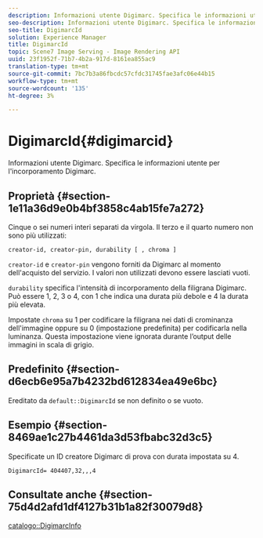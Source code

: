 ```yaml
---
description: Informazioni utente Digimarc. Specifica le informazioni utente per l'incorporamento Digimarc.
seo-description: Informazioni utente Digimarc. Specifica le informazioni utente per l'incorporamento Digimarc.
seo-title: DigimarcId
solution: Experience Manager
title: DigimarcId
topic: Scene7 Image Serving - Image Rendering API
uuid: 23f1952f-71b7-4b2a-917d-8161ea855ac9
translation-type: tm+mt
source-git-commit: 7bc7b3a86fbcdc57cfdc31745fae3afc06e44b15
workflow-type: tm+mt
source-wordcount: '135'
ht-degree: 3%

---
```



# DigimarcId{#digimarcid}

Informazioni utente Digimarc. Specifica le informazioni utente per l&#39;incorporamento Digimarc.

## Proprietà {#section-1e11a36d9e0b4bf3858c4ab15fe7a272}

Cinque o sei numeri interi separati da virgola. Il terzo e il quarto numero non sono più utilizzati:

`creator-id, creator-pin, durability [ , chroma ]`

`creator-id` e `creator-pin` vengono forniti da Digimarc al momento dell&#39;acquisto del servizio. I valori non utilizzati devono essere lasciati vuoti.

`durability` specifica l&#39;intensità di incorporamento della filigrana Digimarc. Può essere 1, 2, 3 o 4, con 1 che indica una durata più debole e 4 la durata più elevata.

Impostate `chroma` su 1 per codificare la filigrana nei dati di crominanza dell&#39;immagine oppure su 0 (impostazione predefinita) per codificarla nella luminanza. Questa impostazione viene ignorata durante l’output delle immagini in scala di grigio.

## Predefinito {#section-d6ecb6e95a7b4232bd612834ea49e6bc}

Ereditato da `default::DigimarcId` se non definito o se vuoto.

## Esempio {#section-8469ae1c27b4461da3d53fbabc32d3c5}

Specificate un ID creatore Digimarc di prova con durata impostata su 4.

`DigimarcId= 404407,32,,,4`

## Consultate anche {#section-75d4d2afd1df4127b31b1a82f30079d8}

[catalogo::DigimarcInfo](../../../../../is-api/image-catalog/image-serving-api-ref/c-image-catalog-reference/c-image-svg-data-reference/c-image-data-reference/r-digimarcinfo-cat.md#reference-4925764ed683466bb7af4b807c86f8ba)

